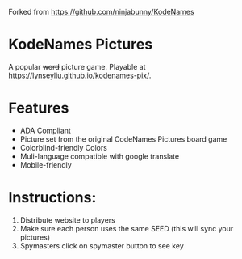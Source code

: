 Forked from https://github.com/ninjabunny/KodeNames

# KodeNames Pictures
A popular ~~word~~ picture game. Playable at https://lynseyliu.github.io/kodenames-pix/.

# Features
* ADA Compliant
* Picture set from the original CodeNames Pictures board game
* Colorblind-friendly Colors
* Muli-language compatible with google translate
* Mobile-friendly

# Instructions:
1. Distribute website to players
2. Make sure each person uses the same SEED (this will sync your pictures)
3. Spymasters click on spymaster button to see key
